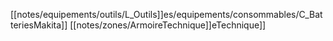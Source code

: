 [[notes/equipements/outils/L_Outils]]es/equipements/consommables/C_BatteriesMakita]] [[notes/zones/ArmoireTechnique]]eTechnique]]